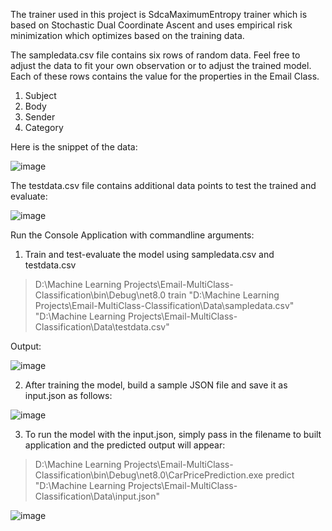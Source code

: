 The trainer used in this project is SdcaMaximumEntropy trainer which is based on Stochastic Dual Coordinate Ascent and uses empirical risk minimization which optimizes based on the training data.

The sampledata.csv file contains six rows of random data. Feel free to adjust the data to fit your own observation or to adjust the trained model. 
Each of these rows contains the value for the properties in the Email Class.

1) Subject
2) Body
3) Sender
4) Category


Here is the snippet of the data:

![image](https://github.com/user-attachments/assets/9026b186-f7ca-43c1-ad81-a6839bb2eb44)


The testdata.csv file contains additional data points to test the trained and evaluate:

![image](https://github.com/user-attachments/assets/bc65724d-baf7-4382-8443-5d40986a25d1)


Run the Console Application with commandline arguments:

1. Train and test-evaluate the model using sampledata.csv and testdata.csv
> D:\Machine Learning Projects\Email-MultiClass-Classification\bin\Debug\net8.0 train
> "D:\Machine Learning Projects\Email-MultiClass-Classification\Data\sampledata.csv" 
> "D:\Machine Learning Projects\Email-MultiClass-Classification\Data\testdata.csv"


Output:

![image](https://github.com/user-attachments/assets/47e940e5-c92e-41f1-acd0-b8fa59825c9e)


2. After training the model, build a sample JSON file and save it as input.json as follows:

![image](https://github.com/user-attachments/assets/49da1d70-41b3-4b47-b2c7-40fa3fa3b882)

3. To run the model with the input.json, simply pass in the filename to built application and the predicted output will appear:



>  D:\Machine Learning Projects\Email-MultiClass-Classification\bin\Debug\net8.0\CarPricePrediction.exe predict 
> "D:\Machine Learning Projects\Email-MultiClass-Classification\Data\input.json"

![image](https://github.com/user-attachments/assets/24c6527c-dc0b-4831-ac4e-3e2c38c5f204)





